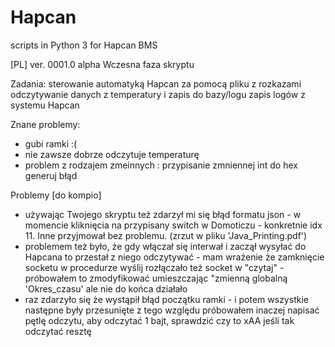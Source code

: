 # Hapcan
scripts in Python 3 for Hapcan BMS

[PL]
ver. 0001.0 alpha
Wczesna faza skryptu

Zadania:
sterowanie automatyką Hapcan za pomocą pliku z rozkazami
odczytywanie danych z temperatury i zapis do bazy/logu
zapis logów z systemu Hapcan

Znane problemy:
- gubi ramki :(
- nie zawsze dobrze odczytuje temperaturę
- problem z rodzajem zmeinnych : przypisanie zmniennej int do hex generuj błąd 

Problemy [do kompio]

- używając Twojego skryptu też zdarzył mi się błąd formatu json - w momencie kliknięcia na przypisany switch w Domoticzu - konkretnie idx 11. Inne przyjmował bez problemu. (zrzut w pliku 'Java_Printing.pdf')
- problemem też było, że gdy włączał się interwał i zaczął wysyłać do Hapcana to przestał z niego odczytywać - mam wrażenie że zamknięcie socketu w procedurze wyślij rozłączało też socket w "czytaj" - próbowałem to zmodyfikować umieszczając "zmienną globalną 'Okres_czasu' ale nie do końca działało
- raz zdarzyło się że wystąpił błąd początku ramki - i potem wszystkie następne były przesunięte z tego względu próbowałem inaczej  napisać pętlę odczytu, aby odczytać 1 bajt, sprawdzić czy to xAA jeśli tak odczytać resztę 

